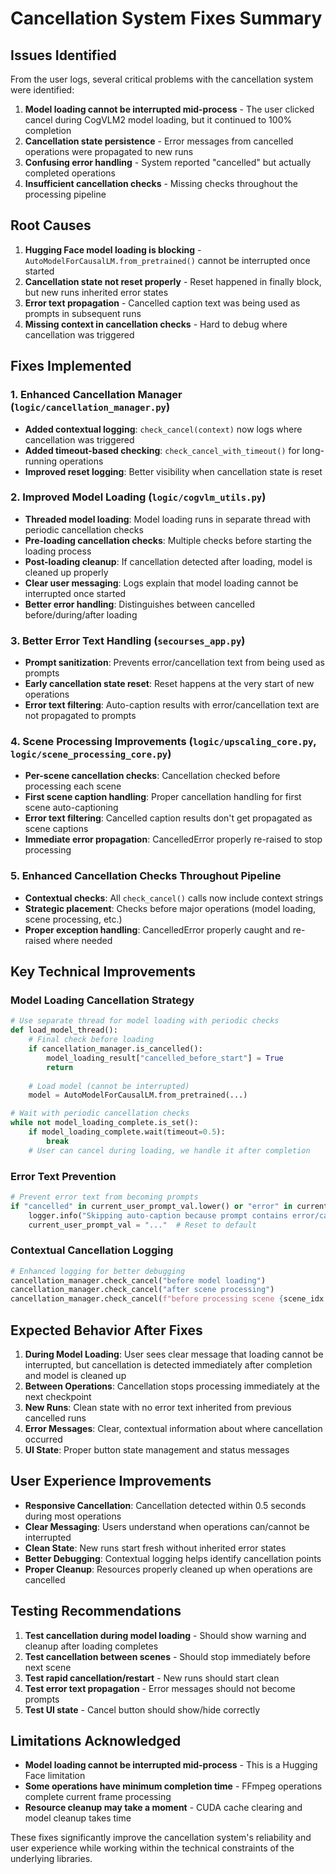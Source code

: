 # Cancellation System Fixes Summary

## Issues Identified

From the user logs, several critical problems with the cancellation system were identified:

1. **Model loading cannot be interrupted mid-process** - The user clicked cancel during CogVLM2 model loading, but it continued to 100% completion
2. **Cancellation state persistence** - Error messages from cancelled operations were propagated to new runs
3. **Confusing error handling** - System reported "cancelled" but actually completed operations
4. **Insufficient cancellation checks** - Missing checks throughout the processing pipeline

## Root Causes

1. **Hugging Face model loading is blocking** - `AutoModelForCausalLM.from_pretrained()` cannot be interrupted once started
2. **Cancellation state not reset properly** - Reset happened in finally block, but new runs inherited error states
3. **Error text propagation** - Cancelled caption text was being used as prompts in subsequent runs
4. **Missing context in cancellation checks** - Hard to debug where cancellation was triggered

## Fixes Implemented

### 1. Enhanced Cancellation Manager (`logic/cancellation_manager.py`)

- **Added contextual logging**: `check_cancel(context)` now logs where cancellation was triggered
- **Added timeout-based checking**: `check_cancel_with_timeout()` for long-running operations
- **Improved reset logging**: Better visibility when cancellation state is reset

### 2. Improved Model Loading (`logic/cogvlm_utils.py`)

- **Threaded model loading**: Model loading runs in separate thread with periodic cancellation checks
- **Pre-loading cancellation checks**: Multiple checks before starting the loading process
- **Post-loading cleanup**: If cancellation detected after loading, model is cleaned up properly
- **Clear user messaging**: Logs explain that model loading cannot be interrupted once started
- **Better error handling**: Distinguishes between cancelled before/during/after loading

### 3. Better Error Text Handling (`secourses_app.py`)

- **Prompt sanitization**: Prevents error/cancellation text from being used as prompts
- **Early cancellation state reset**: Reset happens at the very start of new operations
- **Error text filtering**: Auto-caption results with error/cancellation text are not propagated to prompts

### 4. Scene Processing Improvements (`logic/upscaling_core.py`, `logic/scene_processing_core.py`)

- **Per-scene cancellation checks**: Cancellation checked before processing each scene
- **First scene caption handling**: Proper cancellation handling for first scene auto-captioning
- **Error text filtering**: Cancelled caption results don't get propagated as scene captions
- **Immediate error propagation**: CancelledError properly re-raised to stop processing

### 5. Enhanced Cancellation Checks Throughout Pipeline

- **Contextual checks**: All `check_cancel()` calls now include context strings
- **Strategic placement**: Checks before major operations (model loading, scene processing, etc.)
- **Proper exception handling**: CancelledError properly caught and re-raised where needed

## Key Technical Improvements

### Model Loading Cancellation Strategy
```python
# Use separate thread for model loading with periodic checks
def load_model_thread():
    # Final check before loading
    if cancellation_manager.is_cancelled():
        model_loading_result["cancelled_before_start"] = True
        return
    
    # Load model (cannot be interrupted)
    model = AutoModelForCausalLM.from_pretrained(...)

# Wait with periodic cancellation checks
while not model_loading_complete.is_set():
    if model_loading_complete.wait(timeout=0.5):
        break
    # User can cancel during loading, we handle it after completion
```

### Error Text Prevention
```python
# Prevent error text from becoming prompts
if "cancelled" in current_user_prompt_val.lower() or "error" in current_user_prompt_val.lower():
    logger.info("Skipping auto-caption because prompt contains error/cancelled text from previous run")
    current_user_prompt_val = "..."  # Reset to default
```

### Contextual Cancellation Logging
```python
# Enhanced logging for better debugging
cancellation_manager.check_cancel("before model loading")
cancellation_manager.check_cancel("after scene processing")
cancellation_manager.check_cancel(f"before processing scene {scene_idx + 1}")
```

## Expected Behavior After Fixes

1. **During Model Loading**: User sees clear message that loading cannot be interrupted, but cancellation is detected immediately after completion and model is cleaned up
2. **Between Operations**: Cancellation stops processing immediately at the next checkpoint
3. **New Runs**: Clean state with no error text inherited from previous cancelled runs
4. **Error Messages**: Clear, contextual information about where cancellation occurred
5. **UI State**: Proper button state management and status messages

## User Experience Improvements

- **Responsive Cancellation**: Cancellation detected within 0.5 seconds during most operations
- **Clear Messaging**: Users understand when operations can/cannot be interrupted
- **Clean State**: New runs start fresh without inherited error states
- **Better Debugging**: Contextual logging helps identify cancellation points
- **Proper Cleanup**: Resources properly cleaned up when operations are cancelled

## Testing Recommendations

1. **Test cancellation during model loading** - Should show warning and cleanup after loading completes
2. **Test cancellation between scenes** - Should stop immediately before next scene
3. **Test rapid cancellation/restart** - New runs should start clean
4. **Test error text propagation** - Error messages should not become prompts
5. **Test UI state** - Cancel button should show/hide correctly

## Limitations Acknowledged

- **Model loading cannot be interrupted mid-process** - This is a Hugging Face limitation
- **Some operations have minimum completion time** - FFmpeg operations complete current frame processing
- **Resource cleanup may take a moment** - CUDA cache clearing and model cleanup takes time

These fixes significantly improve the cancellation system's reliability and user experience while working within the technical constraints of the underlying libraries. 